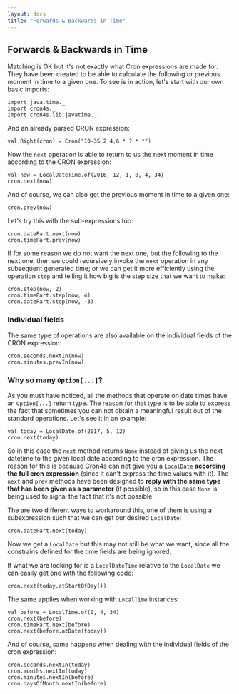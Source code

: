 ```yaml
---
layout: docs
title: "Forwards & Backwards in Time"
---
```


## Forwards & Backwards in Time

Matching is OK but it's not exactly what Cron expressions are made for. They have
been created to be able to calculate the following or previous moment in time to
a given one. To see is in action, let's start with our own basic imports:

```tut:silent
import java.time._
import cron4s._
import cron4s.lib.javatime._
```

And an already parsed CRON expression:

```tut
val Right(cron) = Cron("10-35 2,4,6 * ? * *")
```

Now the `next` operation is able to return to us the next moment in time according
to the CRON expression:

```tut
val now = LocalDateTime.of(2016, 12, 1, 0, 4, 34)
cron.next(now)
```

And of course, we can also get the previous moment in time to a given one:

```tut
cron.prev(now)
```

Let's try this with the sub-expressions too:

```tut
cron.datePart.next(now)
cron.timePart.prev(now)
```

If for some reason we do not want the next one, but the following to the next one,
then we could recursively invoke the `next` operation in any subsequent generated
time; or we can get it more efficiently using the operation `step` and telling it
how big is the step size that we want to make:

```tut
cron.step(now, 2)
cron.timePart.step(now, 4)
cron.datePart.step(now, -3)
```

### Individual fields

The same type of operations are also available on the individual fields of the CRON
expression:

```tut
cron.seconds.nextIn(now)
cron.minutes.prevIn(now)
```

### Why so many `Option[...]`?

As you must have noticed, all the methods that operate on date times have an `Option[...]`
 return type. The reason for that type is to be able to express the fact that sometimes
 you can not obtain a meaningful result out of the standard operations. Let's see it in an
 example:
 
```tut
val today = LocalDate.of(2017, 5, 12)
cron.next(today)
```

So in this case the `next` method returns `None` instead of giving us the next datetime to
 the given local date according to the cron expression. The reason for this is because
 Cron4s can not give you a `LocalDate` **according the full cron expression** (since it can't
 express the time values with it). The `next` and `prev` methods have been designed to **reply
 with the same type that has been given as a parameter** (if possible), so in this case `None`
 is being used to signal the fact that it's not possible.
 
The are two different ways to workaround this, one of them is using a subexpression such that
 we can get our desired `LocalDate`:
 
```tut
cron.datePart.next(today)
```

Now we get a `LocalDate` but this may not still be what we want, since all the constrains
 defined for the time fields are being ignored.
 
If what we are looking for is a `LocalDateTime` relative to the `LocalDate` we can easily get
 one with the following code:
 
```tut
cron.next(today.atStartOfDay())
```

The same applies when working with `LocalTime` instances:

```tut
val before = LocalTime.of(0, 4, 34)
cron.next(before)
cron.timePart.next(before)
cron.next(before.atDate(today))
```

And of course, same happens when dealing with the individual fields of the cron expression:

```tut
cron.seconds.nextIn(today)
cron.months.nextIn(today)
cron.minutes.nextIn(before)
cron.daysOfMonth.nextIn(before)
```
